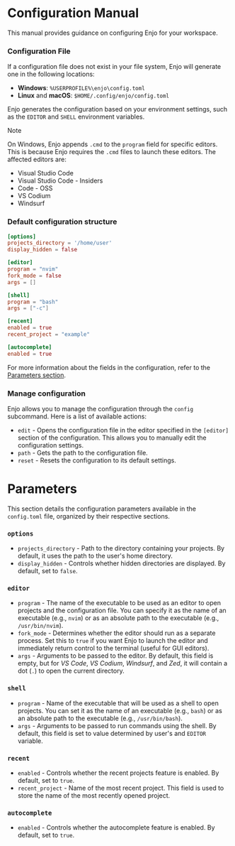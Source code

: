 # Configuration Manual

This manual provides guidance on configuring Enjo for your workspace.

### Configuration File

If a configuration file does not exist in your file system, Enjo will generate one in the following locations:

- **Windows**: `%USERPROFILE%\enjo\config.toml`
- **Linux** and **macOS**: `$HOME/.config/enjo/config.toml`

Enjo generates the configuration based on your environment settings, such as the `EDITOR` and `SHELL` environment variables.

>[!NOTE]
> On Windows, Enjo appends `.cmd` to the `program` field for specific editors. This is because Enjo requires the `.cmd` files to launch these editors. The affected editors are:
> - Visual Studio Code
> - Visual Studio Code - Insiders
> - Code - OSS
> - VS Codium
> - Windsurf

### Default configuration structure

```toml
[options]
projects_directory = '/home/user'
display_hidden = false

[editor]
program = "nvim"
fork_mode = false
args = []

[shell]
program = "bash"
args = ["-c"]

[recent]
enabled = true
recent_project = "example"

[autocomplete]
enabled = true
```

For more information about the fields in the configuration, refer to the [Parameters section](#parameters).

### Manage configuration

Enjo allows you to manage the configuration through the `config` subcommand. Here is a list of available actions:

- `edit` - Opens the configuration file in the editor specified in the `[editor]` section of the configuration. This allows you to manually edit the configuration settings.
- `path` - Gets the path to the configuration file.
- `reset` - Resets the configuration to its default settings.

# Parameters

This section details the configuration parameters available in the `config.toml` file, organized by their respective sections.

### `options`

- `projects_directory` - Path to the directory containing your projects. By default, it uses the path to the user's home directory.
- `display_hidden` - Controls whether hidden directories are displayed. By default, set to `false`.

### `editor`

- `program` - The name of the executable to be used as an editor to open projects and the configuration file. You can specify it as the name of an executable (e.g., `nvim`) or as an absolute path to the executable (e.g., `/usr/bin/nvim`).
- `fork_mode` - Determines whether the editor should run as a separate process. Set this to `true` if you want Enjo to launch the editor and immediately return control to the terminal (useful for GUI editors).
- `args` - Arguments to be passed to the editor. By default, this field is empty, but for _VS Code_, _VS Codium_, _Windsurf_, and _Zed_, it will contain a dot (`.`) to open the current directory.

### `shell`

- `program` - Name of the executable that will be used as a shell to open projects. You can set it as the name of an executable (e.g., `bash`) or as an absolute path to the executable (e.g., `/usr/bin/bash`).
- `args` - Arguments to be passed to run commands using the shell. By default, this field is set to value determined by user's and `EDITOR` variable.

### `recent`

- `enabled` - Controls whether the recent projects feature is enabled. By default, set to `true`.
- `recent_project` - Name of the most recent project. This field is used to store the name of the most recently opened project.

### `autocomplete`

- `enabled` - Controls whether the autocomplete feature is enabled. By default, set to `true`.
